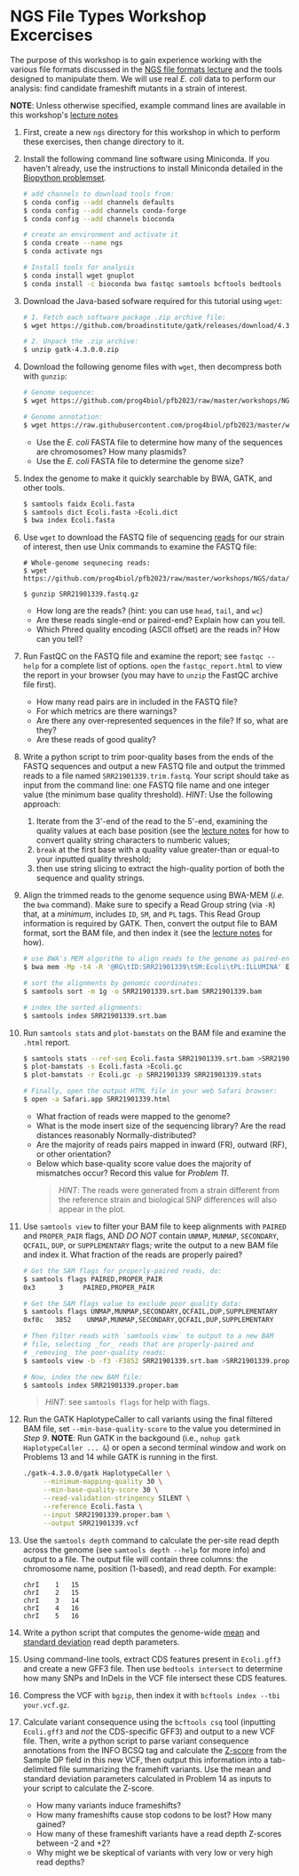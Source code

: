 NGS File Types Workshop Excercises
=======================

The purpose of this workshop is to gain experience working with the various file formats discussed in the [NGS file formats lecture](bio_info_formats.pdf) and the tools designed to manipulate them. We will use real *E. coli* data to perform our analysis: find candidate frameshift mutants in a strain of interest.

**NOTE**: Unless otherwise specified, example command lines are available in this workshop's [lecture notes](bio_info_formats.pdf)

1. First, create a new `ngs` directory for this workshop in which to perform these exercises, then change directory to it.

2. Install the following command line software using Miniconda. If you haven't already, use the instructions to install Miniconda detailed in the [Biopython problemset](../../problemsets/biopython_problemset.md).
    ```bash
    # add channels to download tools from:
    $ conda config --add channels defaults
    $ conda config --add channels conda-forge
    $ conda config --add channels bioconda

    # create an environment and activate it
    $ conda create --name ngs
    $ conda activate ngs

    # Install tools for analysis
    $ conda install wget gnuplot
    $ conda install -c bioconda bwa fastqc samtools bcftools bedtools 
    ```
   

3. Download the Java-based sofware required for this tutorial using `wget`:
    ```bash
    # 1. Fetch each software package .zip archive file:
    $ wget https://github.com/broadinstitute/gatk/releases/download/4.3.0.0/gatk-4.3.0.0.zip

    # 2. Unpack the .zip archive:
    $ unzip gatk-4.3.0.0.zip
    ```


4. Download the following genome files with `wget`, then decompress both with `gunzip`:
    ```bash
    # Genome sequence:
    $ wget https://github.com/prog4biol/pfb2023/raw/master/workshops/NGS/data/Ecoli.fasta.gz

    # Genome annotation:
    $ wget https://raw.githubusercontent.com/prog4biol/pfb2023/master/workshops/NGS/data/Ecoli.gff3.gz
    ```
    - Use the _E. coli_ FASTA file to determine how many of the sequences are chromosomes? How many plasmids?
    - Use the _E. coli_ FASTA file to determine the genome size?


5. Index the genome to make it quickly searchable by BWA, GATK, and other tools.
    ```bash
    $ samtools faidx Ecoli.fasta
    $ samtools dict Ecoli.fasta >Ecoli.dict
    $ bwa index Ecoli.fasta
    ```


6. Use `wget` to download the FASTQ file of sequencing [reads](data/SRR21901339.fastq.gz) for our strain of interest, then use Unix commands to examine the FASTQ file:
    ```
    # Whole-genome sequnecing reads:
    $ wget https://github.com/prog4biol/pfb2023/raw/master/workshops/NGS/data/SRR21901339.fastq.gz

    $ gunzip SRR21901339.fastq.gz
    ```
    - How long are the reads? (hint: you can use `head`, `tail`, and `wc`)
    - Are these reads single-end or paired-end? Explain how can you tell. 
    - Which Phred quality encoding (ASCII offset) are the reads in? How can you tell?


7. Run FastQC on the FASTQ file and examine the report; see `fastqc --help` for a complete list of options. `open` the `fastqc_report.html` to view the report in your browser (you may have to `unzip` the FastQC archive file first). 
    - How many read pairs are in included in the FASTQ file?
    - For which metrics are there warnings?
    - Are there any over-represented sequences in the file? If so, what are they?
    - Are these reads of good quality?


8. Write a python script to trim poor-quality bases from the ends of the FASTQ sequences and output a new FASTQ file and output the trimmed reads to a file named `SRR21901339.trim.fastq`. Your script should take as input from the command line: one FASTQ file name and one integer value (the minimum base quality threshold). *HINT*: Use the following approach:
    1. Iterate from the 3'-end of the read to the 5'-end, examining the quality values at each base position (see the [lecture notes](bio_info_formats.pdf) for how to convert quality string characters to numberic values;  
    2. `break` at the first base with a quality value greater-than or equal-to your inputted quality threshold;  
    3. then use string slicing to extract the high-quality portion of both the sequence and quality strings.  


9. Align the trimmed reads to the genome sequence using BWA-MEM (*i.e.* the `bwa` command). Make sure to specify a Read Group string (via `-R`) that, at a *minimum*, includes `ID`, `SM`, and `PL` tags. This Read Group information is required by GATK. Then, convert the output file to BAM format, sort the BAM file, and then index it (see the [lecture notes](bio_info_formats.pdf) for how).
    ```bash
    # use BWA's MEM algorithm to align reads to the genome as paired-ends:
    $ bwa mem -Mp -t4 -R '@RG\tID:SRR21901339\tSM:Ecoli\tPL:ILLUMINA' Ecoli.fasta SRR21901339.trim.fastq | samtools view -b - >SRR21901339.bam

    # sort the alignments by genomic coordinates:
    $ samtools sort -m 1g -o SRR21901339.srt.bam SRR21901339.bam

    # index the sorted alignments:
    $ samtools index SRR21901339.srt.bam
    ```


10. Run `samtools stats` and `plot-bamstats` on the BAM file and examine the `.html` report.
    ```bash
    $ samtools stats --ref-seq Ecoli.fasta SRR21901339.srt.bam >SRR21901339.stats
    $ plot-bamstats -s Ecoli.fasta >Ecoli.gc
    $ plot-bamstats -r Ecoli.gc -p SRR21901339 SRR21901339.stats

    # Finally, open the output HTML file in your web Safari browser:
    $ open -a Safari.app SRR21901339.html
    ```
    - What fraction of reads were mapped to the genome?
    - What is the mode insert size of the sequencing library? Are the read distances reasonably Normally-distributed?
    - Are the majority of reads pairs mapped in inward (FR), outward (RF), or other orientation?
    - Below which base-quality score value does the majority of mismatches occur? Record this value for *Problem 11*.
       >*HINT*: The reads were generated from a strain different from the reference strain and biological SNP differences will also appear in the plot.


12. Use `samtools view` to filter your BAM file to keep alignments with `PAIRED` and `PROPER_PAIR` flags, AND *DO NOT* contain `UNMAP`, `MUNMAP`, `SECONDARY`, `QCFAIL`, `DUP`, or `SUPPLEMENTARY` flags; write the output to a new BAM file and index it. What fraction of the reads are properly paired?
    ```bash
    # Get the SAM flags for properly-paired reads, do:
    $ samtools flags PAIRED,PROPER_PAIR
    0x3	     3	   PAIRED,PROPER_PAIR

    # Get the SAM flags value to exclude poor quality data:
    $ samtools flags UNMAP,MUNMAP,SECONDARY,QCFAIL,DUP,SUPPLEMENTARY
    0xf0c	3852	UNMAP,MUNMAP,SECONDARY,QCFAIL,DUP,SUPPLEMENTARY

    # Then filter reads with `samtools view` to output to a new BAM
    # file, selecting _for_ reads that are properly-paired and
    # _removing_ the poor-quality reads:
    $ samtools view -b -f3 -F3852 SRR21901339.srt.bam >SRR21901339.proper.bam

    # Now, index the new BAM file:
    $ samtools index SRR21901339.proper.bam
    ```
    > *HINT*: see `samtools flags` for help with flags.


13. Run the GATK HaplotypeCaller to call variants using the final filtered BAM file, set `--min-base-quality-score` to the value you determined in *Step 9*. **NOTE**: Run GATK in the backgound (i.e., `nohup gatk HaplotypeCaller ... &`) or open a second terminal window and work on Problems 13 and 14 while GATK is running in the first.
    ```bash
    ./gatk-4.3.0.0/gatk HaplotypeCaller \
         --minimum-mapping-quality 30 \
         --min-base-quality-score 30 \
         --read-validation-stringency SILENT \
         --reference Ecoli.fasta \
         --input SRR21901339.proper.bam \
         --output SRR21901339.vcf
    ```


14. Use the `samtools depth` command to calculate the per-site read depth across the genome (see `samtools depth --help` for more info) and output to a file. The output file will contain three columns: the chromosome name, position (1-based), and read depth. For example:
    ```
    chrI	1	15
    chrI	2	15
    chrI	3	14
    chrI	4	16
    chrI	5	16
    ```
    

15. Write a python script that computes the genome-wide [mean](https://en.wikipedia.org/wiki/Arithmetic_mean) and [standard deviation](https://en.wikipedia.org/wiki/Standard_deviation) read depth parameters.


16. Using command-line tools, extract CDS features present in `Ecoli.gff3` and create a new GFF3 file. Then use `bedtools intersect` to determine how many SNPs and InDels in the VCF file intersect these CDS features.


17. Compress the VCF with `bgzip`, then index it with `bcftools index --tbi your.vcf.gz`.


18. Calculate variant consequence using the `bcftools csq` tool (inputting `Ecoli.gff3` and *not* the CDS-specific GFF3) and output to a new VCF file. Then, write a python script to parse variant consequence annotations from the INFO BCSQ tag and calculate the [Z-score](https://en.wikipedia.org/wiki/Standard_score) from the Sample DP field in this new VCF, then output this information into a tab-delimited file summarizing the framehift variants. Use the mean and standard deviation parameters calculated in Problem 14 as inputs to your script to calculate the Z-score.
    - How many variants induce frameshifts?
    - How many frameshifts cause stop codons to be lost? How many gained?
    - How many of these frameshift variants have a read depth Z-scores between -2 and +2?
    - Why might we be skeptical of variants with very low or very high read depths?
